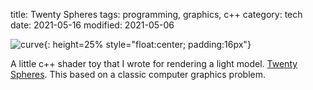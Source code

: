 title: Twenty Spheres
tags: programming, graphics, c++
category: tech
date: 2021-05-16
modified: 2021-05-06

![curve]({static}/images/twentyspheres.jpg){: height=25% style="float:center; padding:16px"}

A little c++ shader toy that I wrote for rendering a light model.  [Twenty Spheres](https://github.com/jac18281828/twentyspheres).  This based on a classic computer graphics problem.



